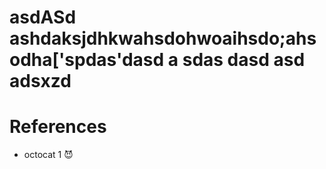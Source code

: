 
asdASd  ashdaksjdhkwahsdohwoaihsdo;ahsodha['spdas'dasd
a
sdas
dasd
asd
adsxzd
=======
# References

* octocat 1 😈

